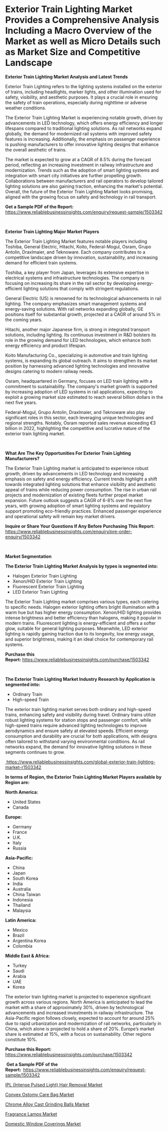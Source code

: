 <p><h1>Exterior Train Lighting Market Provides a Comprehensive Analysis Including a Macro Overview of the Market as well as Micro Details such as Market Size and Competitive Landscape</h1></p><p><strong>Exterior Train Lighting Market Analysis and Latest Trends</strong></p>
<p><p>Exterior Train Lighting refers to the lighting systems installed on the exterior of trains, including headlights, marker lights, and other illumination used for safety, visibility, and aesthetic purposes. It plays a crucial role in ensuring the safety of train operations, especially during nighttime or adverse weather conditions.</p><p>The Exterior Train Lighting Market is experiencing notable growth, driven by advancements in LED technology, which offers energy efficiency and longer lifespans compared to traditional lighting solutions. As rail networks expand globally, the demand for modernized rail systems with improved safety features is increasing. Additionally, the emphasis on passenger experience is pushing manufacturers to offer innovative lighting designs that enhance the overall aesthetic of trains.</p><p>The market is expected to grow at a CAGR of 8.5% during the forecast period, reflecting an increasing investment in railway infrastructure and modernization. Trends such as the adoption of smart lighting systems and integration with smart city initiatives are further propelling growth. Collaborations between manufacturers and rail operators to develop tailored lighting solutions are also gaining traction, enhancing the market's potential. Overall, the future of the Exterior Train Lighting Market looks promising, aligned with the growing focus on safety and technology in rail transport.</p></p>
<p><strong>Get a Sample PDF of the Report:&nbsp;</strong> <a href="https://www.reliablebusinessinsights.com/enquiry/request-sample/1503342?utm_campaign=48&utm_medium=2&utm_source=Github&utm_content=ia&utm_term=27092024&utm_id=exterior-train-lighting">https://www.reliablebusinessinsights.com/enquiry/request-sample/1503342</a></p>
<p>&nbsp;</p>
<p><strong>Exterior Train Lighting Major Market Players</strong></p>
<p><p>The Exterior Train Lighting Market features notable players including Toshiba, General Electric, Hitachi, Koito, Federal-Mogul, Osram, Grupo Antolin, Draxlmaier, and Teknoware. Each company contributes to a competitive landscape driven by innovation, sustainability, and increasing demand for efficient train systems.</p><p>Toshiba, a key player from Japan, leverages its extensive expertise in electrical systems and infrastructure technologies. The company is focusing on increasing its share in the rail sector by developing energy-efficient lighting solutions that comply with stringent regulations. </p><p>General Electric (US) is renowned for its technological advancements in rail lighting. The company emphasizes smart management systems and energy-saving solutions. With rail networks expanding globally, GE positions itself for substantial growth, projected at a CAGR of around 5% in the coming years.</p><p>Hitachi, another major Japanese firm, is strong in integrated transport solutions, including lighting. Its continuous investment in R&D bolsters its role in the growing demand for LED technologies, which enhance both energy efficiency and product lifespan.</p><p>Koito Manufacturing Co., specializing in automotive and train lighting systems, is expanding its global outreach. It aims to strengthen its market position by harnessing advanced lighting technologies and innovative designs catering to modern railway needs.</p><p>Osram, headquartered in Germany, focuses on LED train lighting with a commitment to sustainability. The company's market growth is supported by increasing adoption of LED systems in rail applications, expecting to exploit a growing market size estimated to reach several billion dollars in the next five years.</p><p>Federal-Mogul, Grupo Antolin, Draxlmaier, and Teknoware also play significant roles in this sector, each leveraging unique technologies and regional strengths. Notably, Osram reported sales revenue exceeding €3 billion in 2022, highlighting the competitive and lucrative nature of the exterior train lighting market.</p></p>
<p>&nbsp;</p>
<p><strong>What Are The Key Opportunities For Exterior Train Lighting Manufacturers?</strong></p>
<p><p>The Exterior Train Lighting market is anticipated to experience robust growth, driven by advancements in LED technology and increasing emphasis on safety and energy efficiency. Current trends highlight a shift towards integrated lighting solutions that enhance visibility and aesthetic appeal of trains while reducing power consumption. The rise in urban rail projects and modernization of existing fleets further propel market expansion. Future outlook suggests a CAGR of 6-8% over the next five years, with growing adoption of smart lighting systems and regulatory support promoting eco-friendly practices. Enhanced passenger experience and operational safety will remain key market drivers.</p></p>
<p><strong>Inquire or Share Your Questions If Any Before Purchasing This Report:</strong> <a href="https://www.reliablebusinessinsights.com/enquiry/pre-order-enquiry/1503342?utm_campaign=48&utm_medium=2&utm_source=Github&utm_content=ia&utm_term=27092024&utm_id=exterior-train-lighting">https://www.reliablebusinessinsights.com/enquiry/pre-order-enquiry/1503342</a></p>
<p>&nbsp;</p>
<p><strong>Market Segmentation</strong></p>
<p><strong>The Exterior Train Lighting Market Analysis by types is segmented into:</strong></p>
<p><ul><li>Halogen Exterior Train Lighting</li><li>Xenon/HID Exterior Train Lighting</li><li>Fluorescent Exterior Train Lighting</li><li>LED Exterior Train Lighting</li></ul></p>
<p><p>The Exterior Train Lighting market comprises various types, each catering to specific needs. Halogen exterior lighting offers bright illumination with a warm hue but has higher energy consumption. Xenon/HID lighting provides intense brightness and better efficiency than halogens, making it popular in modern trains. Fluorescent lighting is energy-efficient and offers a softer glow, suitable for general lighting purposes. Meanwhile, LED exterior lighting is rapidly gaining traction due to its longevity, low energy usage, and superior brightness, making it an ideal choice for contemporary rail systems.</p></p>
<p><strong>Purchase this Report:&nbsp;</strong><a href="https://www.reliablebusinessinsights.com/purchase/1503342?utm_campaign=48&utm_medium=2&utm_source=Github&utm_content=ia&utm_term=27092024&utm_id=exterior-train-lighting">https://www.reliablebusinessinsights.com/purchase/1503342</a></p>
<p>&nbsp;</p>
<p><strong>The Exterior Train Lighting Market Industry Research by Application is segmented into:</strong></p>
<p><ul><li>Ordinary Train</li><li>High-speed Train</li></ul></p>
<p><p>The exterior train lighting market serves both ordinary and high-speed trains, enhancing safety and visibility during travel. Ordinary trains utilize robust lighting systems for station stops and passenger comfort, while high-speed trains require advanced lighting technologies to improve aerodynamics and ensure safety at elevated speeds. Efficient energy consumption and durability are crucial for both applications, with designs often tailored to withstand varying environmental conditions. As rail networks expand, the demand for innovative lighting solutions in these segments continues to grow.</p></p>
<p><a href="https://www.reliablebusinessinsights.com/global-exterior-train-lighting-market-r1503342?utm_campaign=48&utm_medium=2&utm_source=Github&utm_content=ia&utm_term=27092024&utm_id=exterior-train-lighting">&nbsp;https://www.reliablebusinessinsights.com/global-exterior-train-lighting-market-r1503342</a></p>
<p><strong>In terms of Region, the Exterior Train Lighting Market Players available by Region are:</strong></p>
<p>
    <p> <strong> North America: </strong>
        <ul>
            <li>United States</li>
            <li>Canada</li>
        </ul>
        </p> 
    <p> <strong> Europe: </strong>
        <ul>
            <li>Germany</li>
            <li>France</li>
            <li>U.K.</li>
            <li>Italy</li>
            <li>Russia</li>
        </ul>
        </p> 
    <p> <strong> Asia-Pacific: </strong>
        <ul>
            <li>China</li>
            <li>Japan</li>
            <li>South Korea</li>
            <li>India</li>
            <li>Australia</li>
            <li>China Taiwan</li>
            <li>Indonesia</li>
            <li>Thailand</li>
            <li>Malaysia</li>
        </ul>
        </p> 
    <p> <strong> Latin America: </strong>
        <ul>
            <li>Mexico</li>
            <li>Brazil</li>
            <li>Argentina Korea</li>
            <li>Colombia</li>
        </ul>
        </p> 
    <p> <strong> Middle East & Africa: </strong>
        <ul>
            <li>Turkey</li>
            <li>Saudi</li>
            <li>Arabia</li>
            <li>UAE</li>
            <li>Korea</li>
        </ul>
    </p>
    </p>
<p><p>The exterior train lighting market is projected to experience significant growth across various regions. North America is anticipated to lead the market with a share of approximately 30%, driven by technological advancements and increased investments in railway infrastructure. The Asia-Pacific region follows closely, expected to account for around 25% due to rapid urbanization and modernization of rail networks, particularly in China, which alone is projected to hold a share of 20%. Europe’s market share is estimated at 15%, with a focus on sustainability. Other regions constitute 10%.</p></p>
<p><strong>Purchase this Report: </strong><a href="https://www.reliablebusinessinsights.com/purchase/1503342?utm_campaign=48&utm_medium=2&utm_source=Github&utm_content=ia&utm_term=27092024&utm_id=exterior-train-lighting">https://www.reliablebusinessinsights.com/purchase/1503342</a></p>
<p>&nbsp;<strong>Get a Sample PDF of the Report:&nbsp;&nbsp;</strong><a href="https://www.reliablebusinessinsights.com/enquiry/request-sample/1503342?utm_campaign=48&utm_medium=2&utm_source=Github&utm_content=ia&utm_term=27092024&utm_id=exterior-train-lighting">https://www.reliablebusinessinsights.com/enquiry/request-sample/1503342</a></p>
<p><strong></strong></p>
<p><p><a href="https://issuu.com/reportprime-2/docs/ipl-intense-pulsed-light-hair-remov_2bf4c6fc73fb7f?utm_campaign=48&utm_medium=2&utm_source=Github&utm_content=ia&utm_term=27092024&utm_id=exterior-train-lighting">IPL (Intense Pulsed Light) Hair Removal Market</a></p><p><a href="https://github.com/alesiasc0na/Market-Research-Report-List-1/blob/main/convex-ostomy-care-bag-market.md?utm_campaign=48&utm_medium=2&utm_source=Github&utm_content=ia&utm_term=27092024&utm_id=exterior-train-lighting">Convex Ostomy Care Bag Market</a></p><p><a href="https://github.com/WayneHopkins413/Market-Research-Report-List-1/blob/main/chrome-alloy-cast-grinding-balls-market.md?utm_campaign=48&utm_medium=2&utm_source=Github&utm_content=ia&utm_term=27092024&utm_id=exterior-train-lighting">Chrome Alloy Cast Grinding Balls Market</a></p><p><a href="https://www.linkedin.com/pulse/emerging-trends-fragrance-lamps-market-global-outlook-future-ec6cf?trackingId=ede7lD%2F7TZCcimwtUpC58Q%3D%3D&utm_campaign=48&utm_medium=2&utm_source=Github&utm_content=ia&utm_term=27092024&utm_id=exterior-train-lighting">Fragrance Lamps Market</a></p><p><a href="https://issuu.com/reportprime-2/docs/domestic-window-coverings-market-si_3789ad36782397?utm_campaign=48&utm_medium=2&utm_source=Github&utm_content=ia&utm_term=27092024&utm_id=exterior-train-lighting">Domestic Window Coverings Market</a></p></p>